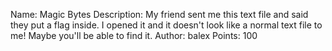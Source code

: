 Name: Magic Bytes
Description: My friend sent me this text file and said they put a flag inside. I opened it and it doesn't look like a normal text file to me! Maybe you'll be able to find it.
Author: balex
Points: 100
